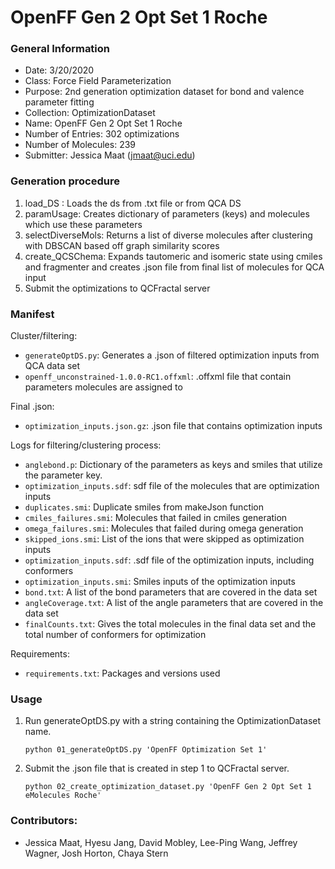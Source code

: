 # OpenFF Gen 2 Opt Set 1 Roche

### General Information
 - Date: 3/20/2020
 - Class: Force Field Parameterization
 - Purpose: 2nd generation optimization dataset for bond and valence parameter fitting
 - Collection: OptimizationDataset
 - Name: OpenFF Gen 2 Opt Set 1 Roche
 - Number of Entries: 302 optimizations
 - Number of Molecules: 239
 - Submitter: Jessica Maat (jmaat@uci.edu)

### Generation procedure

1. load_DS : Loads the ds from .txt file or from QCA DS
2. paramUsage: Creates dictionary of parameters (keys) and molecules which use these parameters
3. selectDiverseMols: Returns a list of diverse molecules after clustering with DBSCAN based off graph similarity scores
4. create_QCSChema: Expands tautomeric and isomeric state using cmiles and fragmenter and creates .json file from final list of molecules for QCA input
5. Submit the optimizations to QCFractal server

### Manifest

Cluster/filtering:
 - `generateOptDS.py`: Generates a .json of filtered optimization inputs from QCA data set
 - `openff_unconstrained-1.0.0-RC1.offxml`: .offxml file that contain parameters molecules are assigned to

Final .json:
 - `optimization_inputs.json.gz`: .json file that contains optimization inputs

Logs for filtering/clustering process:
 - `anglebond.p`: Dictionary of the parameters as keys and smiles that utilize the parameter key.
 - `optimization_inputs.sdf`: sdf file of the molecules that are optimization inputs
 - `duplicates.smi`: Duplicate smiles from makeJson function
 - `cmiles_failures.smi`: Molecules that failed in cmiles generation
 - `omega_failures.smi`: Molecules that failed during omega generation
 - `skipped_ions.smi`: List of the ions that were skipped as optimization inputs
 - `optimization_inputs.sdf`: .sdf file of the optimization inputs, including conformers
 - `optimization_inputs.smi`: Smiles inputs of the optimization inputs
 - `bond.txt`: A list of the bond parameters that are covered in the data set
 - `angleCoverage.txt`: A list of the angle parameters that are covered in the data set
 - `finalCounts.txt`: Gives the total molecules in the final data set and the total number of conformers for optimization

Requirements:
 - `requirements.txt`: Packages and versions used

### Usage
1. Run generateOptDS.py with a string containing the OptimizationDataset name.
    ```
    python 01_generateOptDS.py 'OpenFF Optimization Set 1'
    ```
2. Submit the .json file that is created in step 1 to QCFractal server.
   ```
   python 02_create_optimization_dataset.py 'OpenFF Gen 2 Opt Set 1 eMolecules Roche'
   ```


### Contributors:
 - Jessica Maat, Hyesu Jang, David Mobley, Lee-Ping Wang, Jeffrey Wagner, Josh Horton, Chaya Stern

